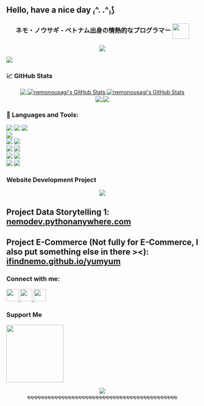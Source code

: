 ## Hello, have a nice day ₍^. .^₎⟆

<!--
**ifindnemo/ifindnemo** is a ✨ _special_ ✨ repository because its `README.md` (this file) appears on your GitHub profile.

Here are some ideas to get you started:

- 🔭 I’m currently working on ...
- 🌱 I’m currently learning ...
- 👯 I’m looking to collaborate on ...
- 🤔 I’m looking for help with ...
- 💬 Ask me about ...
- 📫 How to reach me: ...
- 😄 Pronouns: ...
- ⚡ Fun fact: ...
-->

<h3 align="center">ネモ・ノウサギ - ベトナム出身の情熱的なプログラマー <img align="center" src="https://github.com/user-attachments/assets/8e7e33fb-4ce4-44fa-9ab8-93fa7ac7bef9" height=40px width=44px/></h3>

<p align="center">
<img align="center" src="https://github.com/user-attachments/assets/92e94c3f-6a3a-45e4-b937-87ca2299099d"/>
</p>

![](https://komarev.com/ghpvc/?username=ifindnemo&color=ff69b4)

<h3 align="left">📈 GitHub Stats</h3>
<p align="center">
<a href="https://github.com/ifindnemo">
  <img align="center" src="https://github-readme-stats-ifindnemos-projects.vercel.app/api/top-langs/?username=ifindnemo&hide=scss,java,html,tex&theme=tokyonight&show_icons=true&line_height=27&langs_count=3" />
</a>

<a href="https://github.com/ifindnemo">
  <img align="center" src="https://github-readme-stats-ifindnemos-projects.vercel.app/api?username=ifindnemo&theme=tokyonight&count_private=true&show_icons=true&line_height=27&include_all_commits=true&rank_icon=github" alt="nemonousagi's GitHub Stats" />
</a>

<a href="https://github.com/ifindnemo">
  <img align="center" src="https://github-readme-streak-stats-ifindnemos-projects.vercel.app?user=ifindnemo&theme=tokyonight&hide_border=false" alt="nemonousagi's GitHub Stats" />
</a>

<br>
<a href="https://github.com/ifindnemo/phat-hien-gian-lan">
  <img align="center" src="https://github-readme-stats.vercel.app/api/pin/?username=ifindnemo&repo=phat-hien-gian-lan&theme=tokyonight&show_owner=true&description_lines_count=2" />
</a>

<a href="https://github.com/ifindnemo/toolScrapingFB">
  <img align="center" src="https://github-readme-stats.vercel.app/api/pin/?username=ifindnemo&repo=toolScrapingFB&theme=tokyonight&show_owner=true&description_lines_count=2" />
</a>
</p>

<h3 align="left">🔧 Languages and Tools:</h3>

![](https://img.shields.io/badge/Code-Python-purple?style=flat&logo=python&color=blue)
![](https://img.shields.io/badge/Code-HTML-orange?logo=html5)
![](https://img.shields.io/badge/Code-CSS-orange?logo=css3&logoColor=049ce4&color=049ce4)
<br>
![](https://img.shields.io/badge/Cloud-Heroku-purple?style=flat&logo=heroku&logoColor=B78DEF&color=B78DEF)
<br>
![](https://img.shields.io/badge/Database-MongoDB-purple?style=flat&logo=mongodb&color=green)
![](https://img.shields.io/badge/Database-SQLite-green?style=flat&logo=sqlite&logoColor=6ac5fe&color=6ac5fe)
<br>
![](https://img.shields.io/badge/Web%20App%20Framework-DJango-green?style=flat&logo=django&logoColor=092e20&color=092e20)
![](https://img.shields.io/badge/Web%20App%20Framework-Flask-green?style=flat&logo=flask&logoColor=6ac5fe&color=6ac5fe)
<br>
![](https://img.shields.io/badge/Data%20Processing-Pandas-blue?logo=pandas)
![](https://img.shields.io/badge/Data%20Processing-Numpy-blue?logo=numpy)
<br>
![](https://img.shields.io/badge/ML%2FDL%20Framework-TensorFlow-orange?logo=tensorflow)
![](https://img.shields.io/badge/ML%2FDL%20Framework-PyTorch-orange?logo=pytorch)

<h3 align="left">Website Development Project</h3>
<p align="center">
<img align="center" src="https://user-images.githubusercontent.com/74038190/243078834-72903324-cf57-4e90-80a6-ed3c9734e0ed.gif"/>
<h2>Project Data Storytelling 1: <a href="https://nemodev.pythonanywhere.com" target="_blank">nemodev.pythonanywhere.com</a></h2>
<h2>Project E-Commerce (Not fully for E-Commerce, I also put something else in there ><): <a href="https://ifindnemo.github.io/yumyum" target="_blank">ifindnemo.github.io/yumyum</a></h2>
</p>

<h3 align="left">Connect with me:</h3>
<p align="left"> <a href="https://discord.com/users/nemodev" target="_blank" rel="noreferrer"> <picture> <source media="(prefers-color-scheme: dark)" srcset="https://raw.githubusercontent.com/danielcranney/readme-generator/main/public/icons/socials/discord-dark.svg" /> <source media="(prefers-color-scheme: light)" srcset="https://raw.githubusercontent.com/danielcranney/readme-generator/main/public/icons/socials/discord.svg" /> <img src="https://raw.githubusercontent.com/danielcranney/readme-generator/main/public/icons/socials/discord.svg" width="32" height="32" /> </picture> </a> <a href="https://www.facebook.com/toannguyen.8640/" target="_blank" rel="noreferrer"> <picture> <source media="(prefers-color-scheme: dark)" srcset="https://raw.githubusercontent.com/danielcranney/readme-generator/main/public/icons/socials/facebook-dark.svg" /> <source media="(prefers-color-scheme: light)" srcset="https://raw.githubusercontent.com/danielcranney/readme-generator/main/public/icons/socials/facebook.svg" /> <img src="https://raw.githubusercontent.com/danielcranney/readme-generator/main/public/icons/socials/facebook.svg" width="32" height="32" /> </picture> </a> <a href="https://www.github.com/ifindnemo" target="_blank" rel="noreferrer"> <picture> <source media="(prefers-color-scheme: dark)" srcset="https://raw.githubusercontent.com/danielcranney/readme-generator/main/public/icons/socials/github-dark.svg" /> <source media="(prefers-color-scheme: light)" srcset="https://raw.githubusercontent.com/danielcranney/readme-generator/main/public/icons/socials/github.svg" /> <img src="https://raw.githubusercontent.com/danielcranney/readme-generator/main/public/icons/socials/github.svg" width="32" height="32" /> </picture> </a></p>

### Support Me

<a href="https://www.buymeacoffee.com/nousagi"><img src="https://cdn.buymeacoffee.com/buttons/v2/default-yellow.png" width="150"/></a>


<p align="center">
<img align="center" src="https://github.com/user-attachments/assets/bad26b65-4c3a-4886-a023-0ba53eeef4b4"/><br>
໑໑໑໑໑໑໑໑໑໑໑໑໑໑໑໑໑໑໑໑໑໑໑໑໑໑໑໑໑໑໑໑໑໑໑໑໑໑໑໑໑໑໑໑
</p>



